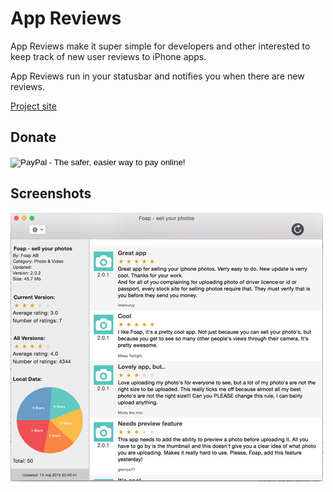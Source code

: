 # App Reviews

App Reviews make it super simple for developers and other interested to keep track of new user reviews to iPhone apps.

App Reviews run in your statusbar and notifies you when there are new reviews.

[Project site](http://knutigro.github.io/App-Reviews-OSX/)

## Donate

<form action="https://www.paypal.com/cgi-bin/webscr" method="post" target="_top">
<input type="hidden" name="cmd" value="_s-xclick">
<input type="hidden" name="hosted_button_id" value="98LYYAGWDAYYN">
<input type="image" src="https://www.paypalobjects.com/en_US/NO/i/btn/btn_donateCC_LG.gif" border="0" name="submit" alt="PayPal - The safer, easier way to pay online!">
<img alt="" border="0" src="https://www.paypalobjects.com/en_US/i/scr/pixel.gif" width="1" height="1">
</form>

## Screenshots

![Review-Screen](/Screenshots/review-screen.jpg?raw=true)

